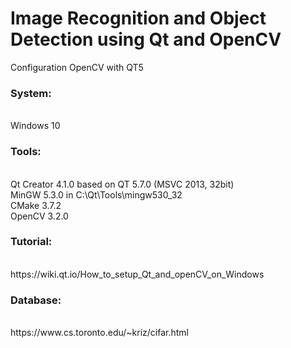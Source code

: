 <h1>Image Recognition and Object Detection using Qt and OpenCV</h1>

Configuration OpenCV with QT5 
<h3>System:</h3></br>
Windows 10</br>
<h3>Tools:</h3></br>
Qt Creator 4.1.0 based on QT 5.7.0 (MSVC 2013, 32bit)</br>
MinGW 5.3.0 in C:\Qt\Tools\mingw530_32</br>
CMake 3.7.2</br>
OpenCV 3.2.0</br>
<h3>Tutorial:</h3></br>
https://wiki.qt.io/How_to_setup_Qt_and_openCV_on_Windows</br>
<h3>Database:</h3></br>
https://www.cs.toronto.edu/~kriz/cifar.html</br>
